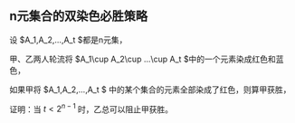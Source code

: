 ## n元集合的双染色必胜策略

设 $A_1,A_2,...,A_t $都是n元集，

甲、乙两人轮流将 $A_1\cup A_2\cup ...\cup A_t $中的一个元素染成红色和蓝色，

如果甲将  $A_1,A_2,...,A_t $ 中的某个集合的元素全部染成了红色，则算甲获胜，

证明：当 $t\lt 2^{n-1}$ 时，乙总可以阻止甲获胜。